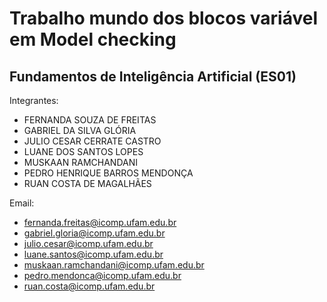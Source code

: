 # Trabalho mundo dos blocos variável em Model checking

## Fundamentos de Inteligência Artificial (ES01)

Integrantes:

- FERNANDA SOUZA DE FREITAS
- GABRIEL DA SILVA GLÓRIA
- JULIO CESAR CERRATE CASTRO
- LUANE DOS SANTOS LOPES
- MUSKAAN RAMCHANDANI
- PEDRO HENRIQUE BARROS MENDONÇA
- RUAN COSTA DE MAGALHÃES

Email: 
- fernanda.freitas@icomp.ufam.edu.br
- gabriel.gloria@icomp.ufam.edu.br
- julio.cesar@icomp.ufam.edu.br
- luane.santos@icomp.ufam.edu.br
- muskaan.ramchandani@icomp.ufam.edu.br
- pedro.mendonca@icomp.ufam.edu.br
- ruan.costa@icomp.ufam.edu.br
 
